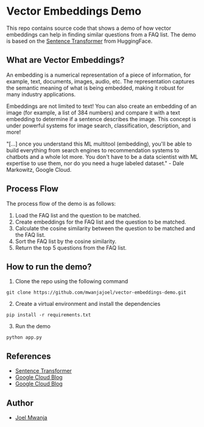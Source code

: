 # Vector Embeddings Demo
This repo contains source code that shows a demo of how vector embeddings can help in finding similar questions from a FAQ list. The demo is based on the [Sentence Transformer](https://huggingface.co/sentence-transformers) from HuggingFace. 

## What are Vector Embeddings?
An embedding is a numerical representation of a piece of information, for example, text, documents, images, audio, etc. The representation captures the semantic meaning of what is being embedded, making it robust for many industry applications.

Embeddings are not limited to text! You can also create an embedding of an image (for example, a list of 384 numbers) and compare it with a text embedding to determine if a sentence describes the image. This concept is under powerful systems for image search, classification, description, and more!

"[...] once you understand this ML multitool (embedding), you'll be able to build everything from search engines to recommendation systems to chatbots and a whole lot more. You don't have to be a data scientist with ML expertise to use them, nor do you need a huge labeled dataset." - Dale Markowitz, Google Cloud.

## Process Flow
The process flow of the demo is as follows:
1. Load the FAQ list and the question to be matched.
2. Create embeddings for the FAQ list and the question to be matched.
3. Calculate the cosine similarity between the question to be matched and the FAQ list.
4. Sort the FAQ list by the cosine similarity.
5. Return the top 5 questions from the FAQ list.

## How to run the demo?
1. Clone the repo using the following command 
```
git clone https://github.com/mwanjajoel/vector-embeddings-demo.git
```

2. Create a virtual environment and install the dependencies
```
pip install -r requirements.txt
```

3. Run the demo
```
python app.py
```

## References
- [Sentence Transformer](https://huggingface.co/sentence-transformers)
- [Google Cloud Blog](https://cloud.google.com/blog/products/ai-machine-learning/understanding-search-and-language-models)
- [Google Cloud Blog](https://cloud.google.com/blog/products/ai-machine-learning/what-are-embeddings-and-why-do-we-need-them)

## Author
- [Joel Mwanja](https://github.com/mwanjajoel)









